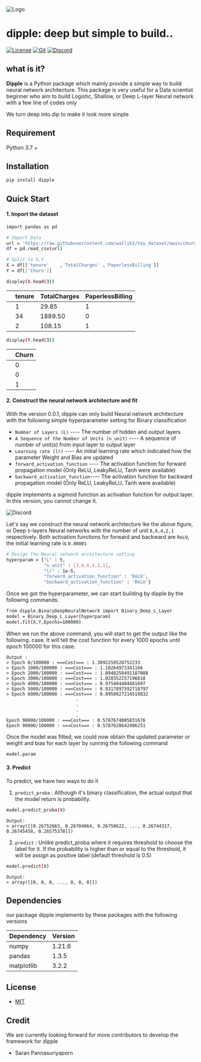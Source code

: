 
![Logo](https://github.com/wallik2/dipple/blob/main/logo.jpg?raw=true)

# dipple: deep but simple to build..

[![License](https://img.shields.io/badge/license-MIT-green)](https://github.com/wallik2/dipple/blob/main/LICENSE) [![Git](https://img.shields.io/github/forks/wallik2/dipple)](https://github.com/wallik2/dipple) [![Discord](https://img.shields.io/discord/911220061287616594)](https://discord.gg/XS8Znh7HPs)

## what is it?
<b>Dipple</b> is a Python package which mainly provide a simple way to build neural network architecture. This package is very useful for a Data scientist beginner who aim to build Logistic, Shallow, or Deep L-layer Neural network with a few line of codes only

We turn deep into dip to make it look more simple

## Requirement
Python 3.7 +

## Installation
```sh
pip install dipple
```

## Quick Start

#### 1. Import the dataset

```sh
import pandas as pd

# Import Data
url = 'https://raw.githubusercontent.com/wallik2/toy_dataset/main/churn_small3.csv'
df = pd.read_csv(url)

# Split to X,Y
X = df[['tenure'	,'TotalCharges'	,'PaperlessBilling']]
Y = df[['Churn']]
```

```sh
display(X.head(3))
```
|    | tenure | TotalCharges | PaperlessBilling |
| ------ | ------ | ------ | ------ |
| | 1 | 29.85 | 1 |
| | 34 | 1889.50 | 0 |
| | 2 | 108.15 | 1 |


```sh
display(Y.head(3))
```
| | Churn | 
| ------ | ------ |
| | 0 |
| | 0 |
| | 1 |

#### 2. Construct the neural network architecture and fit

With the version 0.0.1, dipple can only build Neural network architecture with the following simple hyperparameter setting for Binary classification

- `Number of Layers (L)` ---- The number of hidden and output layers 
- `A Sequence of the Number of Units (n_unit)` ---- A sequence of number of unit(s) from input layer to output layer
- `Learning rate (lr)` ---- An initial learning rate which indicated how the parameter Weight and Bias are updated
- `forward_activation_function` ---- The activation function for forward propagation model (Only ReLU, LeakyReLU, Tanh were available)
- `backward_activation_function`---- The activation function for backward propagation model (Only ReLU, LeakyReLU, Tanh were available)

dipple implements a sigmoid function as activation function for output layer. In this version, you cannot change it.


![Discord](https://i.ibb.co/HDGJbKJ/ss.png)

Let's say we construct the neural network architecture lke the above figure, or Deep `5`-layers Neural networks with the number of unit `8,6,4,2,1` respectively. Both activation functions for forward and backward are `ReLU`, the initial learning rate is `0.00001`
```sh
# Design the Neural network architecture setting
hyperparam = {"L" : 5,
              "n_unit" : [3,8,6,4,2,1],
              "lr" : 1e-5,
              "forward_activation_function" : 'ReLU',
              "backward_activation_function" : 'ReLU'}
```

Once we got the hyperparameter, we can start building by dipple by the following commands. 
```sh
from dipple.BinaryDeepNeuralNetwork import Binary_Deep_L_Layer
model = Binary_Deep_L_Layer(hyperparam)
model.fit(X,Y,Epochs=100000)
```

When we run the above command, you will start to get the output like the following.  case. It will tell the cost function for every 1000 epochs until epoch 100000 for this case.

```
Output : 
> Epoch 0/100000 : ===Cost=== : 1.3092259528752233
> Epoch 1000/100000 : ===Cost=== : 1.18264973341166
> Epoch 2000/100000 : ===Cost=== : 1.0948250491187088
> Epoch 3000/100000 : ===Cost=== : 1.028352257196818
> Epoch 4000/100000 : ===Cost=== : 0.975404404481697
> Epoch 5000/100000 : ===Cost=== : 0.9317897592718797
> Epoch 6000/100000 : ===Cost=== : 0.8950027214519832
                          .
                          .
                          .
                          .
Epoch 98000/100000 : ===Cost=== : 0.5787674005831676
Epoch 99000/100000 : ===Cost=== : 0.5787628642486251
```


Once the model was fitted, we could now obtain the updated parameter or weight and bias for each layer by running the following command

```sh
model.param
```

#### 3. Predict 
To predict, we have two ways to do it
1. ```predict_proba``` : Although it's binary classification, the actual output that the model return is probability.
```sh
model.predict_proba(X)
```
```
Output:
> array([[0.26752663, 0.26704064, 0.26750622, ..., 0.26744317, 0.26745458, 0.26575378]])
```

2. ```predict``` : Unlike predict_proba where it requires threshold to choose the label for it. If the probability is higher than or equal to the threshold, it will be assign as positive label (default threshold is 0.5)

```sh
model.predict(X)
```
```
Output:
> array([[0, 0, 0, ..., 0, 0, 0]])
```

## Dependencies
our package dipple implements by these packages with the following versions

| Dependency | Version |
| ------ | ------ |
| numpy | 1.21.6 |
| pandas | 1.3.5 |
| matplotlib | 3.2.2 |



## License

- [MIT]


   [MIT]: <https://github.com/wallik2/dipple/blob/main/LICENSE>

## Credit

We are currently looking forward for more contributors to develop the framework for dipple

- Saran Pannasuriyaporn